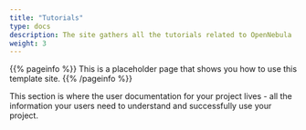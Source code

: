 ```yaml
---
title: "Tutorials"
type: docs
description: The site gathers all the tutorials related to OpenNebula
weight: 3
---
```


{{% pageinfo %}}
This is a placeholder page that shows you how to use this template site.
{{% /pageinfo %}}

This section is where the user documentation for your project lives - all the
information your users need to understand and successfully use your project.
